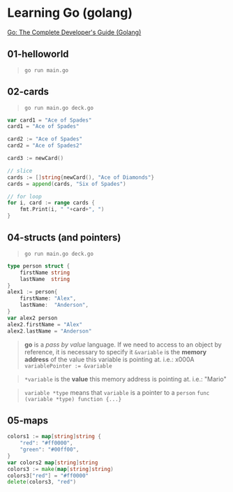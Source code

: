 # Learning Go (golang)

[Go: The Complete Developer's Guide (Golang)](https://www.udemy.com/go-the-complete-developers-guide/)

## 01-helloworld
>`go run main.go`

## 02-cards
>`go run main.go deck.go`

```go
var card1 = "Ace of Spades"
card1 = "Ace of Spades"

card2 := "Ace of Spades"
card2 = "Ace of Spades2"

card3 := newCard()

// slice
cards := []string{newCard(), "Ace of Diamonds"}
cards = append(cards, "Six of Spades")

// for loop
for i, card := range cards {
    fmt.Print(i, " "+card+", ")
}
```

## 04-structs (and pointers)
>`go run main.go deck.go`

```go
type person struct {
	firstName string
	lastName  string
}
alex1 := person{
    firstName: "Alex",
    lastName:  "Anderson",
}
var alex2 person
alex2.firstName = "Alex"
alex2.lastName = "Anderson"
```
>**go** is a *pass by value* language. If we need to access to an object by reference, it is necessary to specify it
>`&variable` is the **memory address** of the value this variable is pointing at. i.e.: x000A
>`variablePointer := &variable`

>`*variable` is the **value** this memory address is pointing at. i.e.: "Mario"

>`variable *type` means that `variable` is a pointer to a `person`
>`func (variable *type) function {...}`

## 05-maps
```go
colors1 := map[string]string {
    "red": "#ff0000",
    "green": "#00ff00",
}
var colors2 map[string]string
colors3 := make(map[string]string)
colors3["red"] = "#ff0000"
delete(colors3, "red")
```
